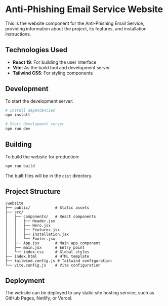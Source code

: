 # Anti-Phishing Email Service Website

This is the website component for the Anti-Phishing Email Service, providing information about the project, its features, and installation instructions.

## Technologies Used

- **React 19**: For building the user interface
- **Vite**: As the build tool and development server
- **Tailwind CSS**: For styling components

## Development

To start the development server:

```bash
# Install dependencies
npm install

# Start development server
npm run dev
```

## Building

To build the website for production:

```bash
npm run build
```

The built files will be in the `dist` directory.

## Project Structure

```
/website
├── public/           # Static assets
├── src/
│   ├── components/   # React components
│   │   ├── Header.jsx
│   │   ├── Hero.jsx
│   │   ├── Features.jsx
│   │   ├── Installation.jsx
│   │   └── Footer.jsx
│   ├── App.jsx       # Main app component
│   ├── main.jsx      # Entry point
│   └── index.css     # Global styles
├── index.html        # HTML template
├── tailwind.config.js # Tailwind configuration
└── vite.config.js    # Vite configuration
```

## Deployment

The website can be deployed to any static site hosting service, such as GitHub Pages, Netlify, or Vercel.
